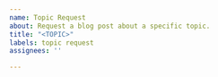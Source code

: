 ```yaml
---
name: Topic Request
about: Request a blog post about a specific topic.
title: "<TOPIC>"
labels: topic request
assignees: ''

---
```



